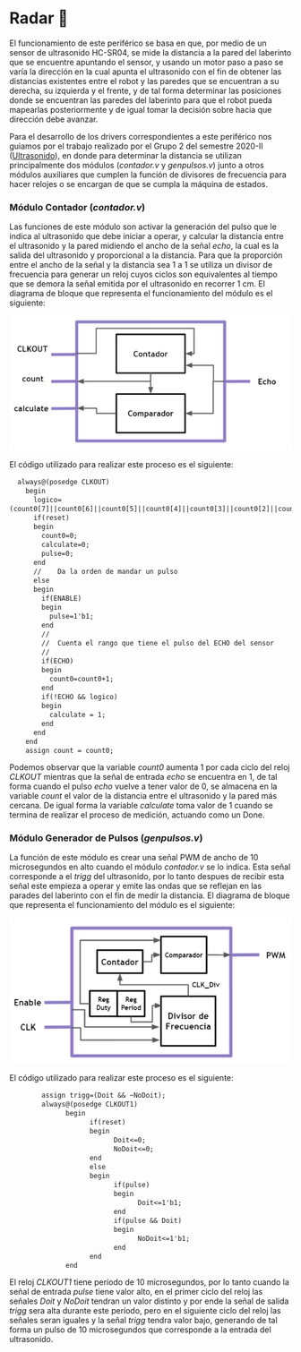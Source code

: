 # Radar 📡
El funcionamiento de este periférico se basa en que, por medio de un sensor de ultrasonido HC-SR04, se mide la distancia a la pared del laberinto que se encuentre apuntando el sensor, y usando un motor paso a paso se varía la dirección en la cual apunta el ultrasonido con el fin de obtener las distancias existentes entre el robot y las paredes que se encuentran a su derecha, su izquierda y el frente, y de tal forma determinar las posiciones donde se encuentran las paredes del laberinto para que el robot pueda mapearlas posteriormente y de igual tomar la decisión sobre hacia que dirección debe avanzar.

Para el desarrollo de los drivers correspondientes a este periférico nos guiamos por el trabajo realizado por el Grupo 2 del semestre 2020-II ([Ultrasonido](https://github.com/unal-edigital2/w07_entrega-_final-grupo02/tree/main/Hardware/Modulos/ultrasonido)), en donde para determinar la distancia se utilizan principalmente dos módulos (*contador.v* y *genpulsos.v*) junto a otros módulos auxiliares que cumplen la función de divisores de frecuencia para hacer relojes o se encargan de que se cumpla la máquina de estados. 

### Módulo Contador (*contador.v*)
Las funciones de este módulo son activar la generación del pulso que le indica al ultrasonido que debe iniciar a operar, y calcular la distancia entre el ultrasonido y la pared midiendo el ancho de la señal *echo*, la cual es la salida del ultrasonido y proporcional a la distancia. Para que la proporción entre el ancho de la señal y la distancia sea 1 a 1 se utiliza un divisor de frecuencia para generar un reloj cuyos ciclos son equivalentes al tiempo que se demora la señal emitida por el ultrasonido en recorrer 1 cm. El diagrama de bloque que representa el funcionamiento del módulo es el siguiente:

![Screenshot](/Imagenes/Contador.PNG)

El código utilizado para realizar este proceso es el siguiente:

      always@(posedge CLKOUT)
        begin
          logico=(count0[7]||count0[6]||count0[5]||count0[4]||count0[3]||count0[2]||count0[1]||count0[0]);
          if(reset)
          begin
            count0=0;
            calculate=0;
            pulse=0;
          end
          //	Da la orden de mandar un pulso
          else
          begin
            if(ENABLE)
            begin
              pulse=1'b1;
            end
            //
            //	Cuenta el rango que tiene el pulso del ECHO del sensor
            //
            if(ECHO)
            begin
              count0=count0+1;
            end
            if(!ECHO && logico)
            begin
              calculate = 1;
            end
          end
        end
        assign count = count0;

Podemos observar que la variable *count0* aumenta 1 por cada ciclo del reloj *CLKOUT* mientras que la señal de entrada *echo* se encuentra en 1, de tal forma cuando el pulso *echo* vuelve a tener valor de 0, se almacena en la variable *count* el valor de la distancia entre el ultrasonido y la pared más cercana. De igual forma la variable *calculate* toma valor de 1 cuando se termina de realizar el proceso de medición, actuando como un Done. 

### Módulo Generador de Pulsos (*genpulsos.v*)

La función de este módulo es crear una señal PWM de ancho de 10 microsegundos en alto cuando el módulo *contador.v* se lo indica. Esta señal corresponde a el *trigg* del ultrasonido, por lo tanto despues de recibir esta señal este empieza a operar y emite las ondas que se reflejan en las parades del laberinto con el fin de medir la distancia. El diagrama de bloque que representa el funcionamiento del módulo es el siguiente:

![Screenshot](/Imagenes/PWM_ultra.PNG)

El código utilizado para realizar este proceso es el siguiente:

            assign trigg=(Doit && ~NoDoit);
            always@(posedge CLKOUT1)
                  begin
                        if(reset)
                        begin
                              Doit<=0;
                              NoDoit<=0;
                        end
                        else
                        begin
                              if(pulse)
                              begin
                                    Doit<=1'b1;
                              end
                              if(pulse && Doit)
                              begin
                                    NoDoit<=1'b1;
                              end
                        end
                  end
El reloj *CLKOUT1* tiene período de 10 microsegundos, por lo tanto cuando la señal de entrada *pulse* tiene valor alto, en el primer ciclo del reloj las señales *Doit* y *NoDoit* tendran un valor distinto y por ende la señal de salida *trigg* sera alta durante este período, pero en el siguiente ciclo del reloj las señales seran iguales y la señal *trigg* tendra valor bajo, generando de tal forma un pulso de 10 microsegundos que corresponde a la entrada del ultrasonido.  

